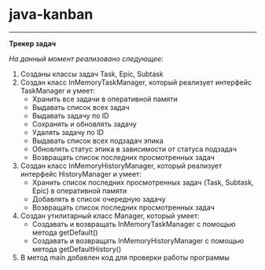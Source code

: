 # java-kanban  
---  
**Трекер задач**  
  
*На данный момент реализовано следующее:*  
1. Созданы классы задач Task, Epic, Subtask
2. Создан класс InMemoryTaskManager, который реализует интерфейс TaskManager и умеет:
    * Хранить все задачи в оперативной памяти
    * Выдавать список всех задач
    * Выдавать задачу по ID
    * Сохранять и обновлять задачу
    * Удалять задачу по ID
    * Выдавать список всех подзадач эпика
    * Обновлять статус эпика в зависимости от статуса подзадач
    * Возвращать список последних просмотренных задач
3. Создан класс InMemoryHistoryManager, который реализует интерфейс HistoryManager и умеет:
    * Хранить список последних просмотренных задач (Task, Subtask, Epic) в оперативной памяти
    * Добавлять в список очередную задачу
    * Возвращать список последних просмотренных задач
4. Создан утилитарный класс Manager, который умеет:
    * Создавать и возвращать InMemoryTaskManager с помощью метода getDefault()
    * Создавать и возвращать InMemoryHistoryManager с помощью метода getDefaultHistory()
5. В метод main добавлен код для проверки работы программы


